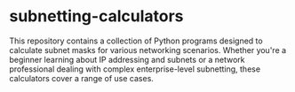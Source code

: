 # subnetting-calculators
This repository contains a collection of Python programs designed to calculate subnet masks for various networking scenarios. Whether you're a beginner learning about IP addressing and subnets or a network professional dealing with complex enterprise-level subnetting, these calculators cover a range of use cases.
